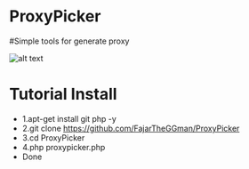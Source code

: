 # ProxyPicker
#Simple tools for generate proxy

![alt text](https://github.com/FajarTheGGman/ProxyPicker/blob/master/.image/123123.png)

# Tutorial Install
- 1.apt-get install git php -y 
- 2.git clone https://github.com/FajarTheGGman/ProxyPicker
- 3.cd ProxyPicker 
- 4.php proxypicker.php
- Done
